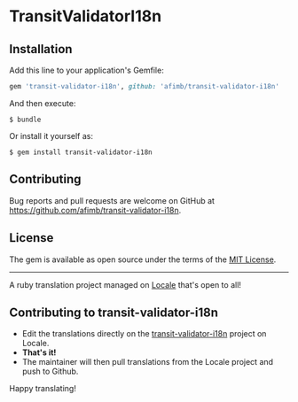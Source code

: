 # TransitValidatorI18n

## Installation

Add this line to your application's Gemfile:

```ruby
gem 'transit-validator-i18n', github: 'afimb/transit-validator-i18n'
```

And then execute:

    $ bundle

Or install it yourself as:

    $ gem install transit-validator-i18n

## Contributing

Bug reports and pull requests are welcome on GitHub at https://github.com/afimb/transit-validator-i18n.


## License

The gem is available as open source under the terms of the [MIT License](http://opensource.org/licenses/MIT).


---

A ruby translation project managed on [Locale](http://www.localeapp.com/) that's open to all!

## Contributing to transit-validator-i18n

- Edit the translations directly on the [transit-validator-i18n](http://www.localeapp.com/projects/public?search=transit-validator-i18n) project on Locale.
- **That's it!**
- The maintainer will then pull translations from the Locale project and push to Github.

Happy translating!
